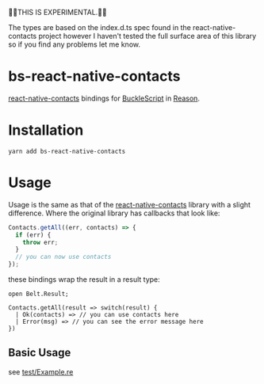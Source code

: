 🚨🚨THIS IS EXPERIMENTAL.🚨🚨

The types are based on the index.d.ts spec found in the react-native-contacts project however I haven't tested the full surface area of this library so if you find any problems let me know.

# bs-react-native-contacts

[react-native-contacts](http://npm.im/react-native-contacts) bindings for [BuckleScript](https://bucklescript.github.io) in [Reason](https://reasonml.github.io).

# Installation

```
yarn add bs-react-native-contacts
```

# Usage

Usage is the same as that of the [react-native-contacts](http://npm.im/react-native-contacts) library with a slight difference. Where the original library has callbacks that look like:

```javascript
Contacts.getAll((err, contacts) => {
  if (err) {
    throw err;
  }
  // you can now use contacts
});
```

these bindings wrap the result in a result type:

```reasonml
open Belt.Result;

Contacts.getAll(result => switch(result) {
  | Ok(contacts) => // you can use contacts here
  | Error(msg) => // you can see the error message here
})
```

## Basic Usage

see [test/Example.re](test/Example.re)
